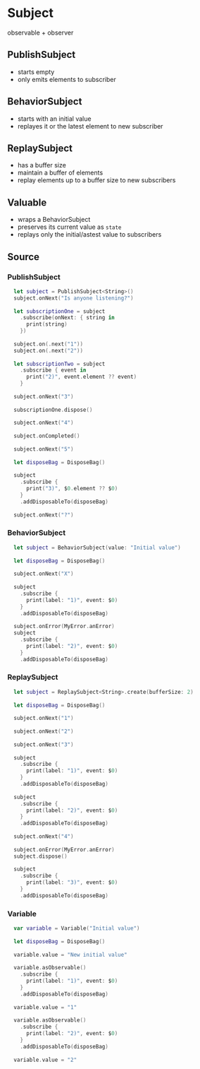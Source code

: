 Subject
=======

observable + observer

PublishSubject
--------------
- starts empty
- only emits elements to subscriber

BehaviorSubject
---------------
- starts with an initial value
- replayes it or the latest element to new subscriber

ReplaySubject
-------------
- has a buffer size
- maintain a buffer of elements
- replay elements up to a buffer size to new subscribers

Valuable
--------
- wraps a BehaviorSubject
- preserves its current value as ```state```
- replays only the initial/astest value to subscribers


Source
------
### PublishSubject
```swift
  let subject = PublishSubject<String>()
  subject.onNext("Is anyone listening?")
  
  let subscriptionOne = subject
    .subscribe(onNext: { string in
      print(string)
    })
  
  subject.on(.next("1"))
  subject.on(.next("2"))
  
  let subscriptionTwo = subject
    .subscribe { event in
      print("2)", event.element ?? event)
    }
  
  subject.onNext("3")
  
  subscriptionOne.dispose()
  
  subject.onNext("4")
  
  subject.onCompleted()
  
  subject.onNext("5")
  
  let disposeBag = DisposeBag()
  
  subject
    .subscribe {
      print("3)", $0.element ?? $0)
    }
    .addDisposableTo(disposeBag)
  
  subject.onNext("?")

```

### BehaviorSubject
```swift
  let subject = BehaviorSubject(value: "Initial value")
  
  let disposeBag = DisposeBag()
  
  subject.onNext("X")
  
  subject
    .subscribe {
      print(label: "1)", event: $0)
    }
    .addDisposableTo(disposeBag)
  
  subject.onError(MyError.anError)
  subject
    .subscribe {
      print(label: "2)", event: $0)
    }
    .addDisposableTo(disposeBag)
```

### ReplaySubject
```swift
  let subject = ReplaySubject<String>.create(bufferSize: 2)
  
  let disposeBag = DisposeBag()
  
  subject.onNext("1")
  
  subject.onNext("2")
  
  subject.onNext("3")
  
  subject
    .subscribe {
      print(label: "1)", event: $0)
    }
    .addDisposableTo(disposeBag)
  
  subject
    .subscribe {
      print(label: "2)", event: $0)
    }
    .addDisposableTo(disposeBag)
  
  subject.onNext("4")
  
  subject.onError(MyError.anError)
  subject.dispose()
  
  subject
    .subscribe {
      print(label: "3)", event: $0)
    }
    .addDisposableTo(disposeBag)
```

### Variable
```swift
  var variable = Variable("Initial value")
  
  let disposeBag = DisposeBag()
  
  variable.value = "New initial value"
  
  variable.asObservable()
    .subscribe {
      print(label: "1)", event: $0)
    }
    .addDisposableTo(disposeBag)
  
  variable.value = "1"
  
  variable.asObservable()
    .subscribe {
      print(label: "2)", event: $0)
    }
    .addDisposableTo(disposeBag)
  
  variable.value = "2"
```
